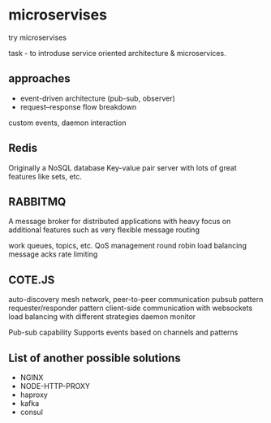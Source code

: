 # microservises
try microservises

task - to introduse service oriented architecture & microservices.

## approaches
- event-driven architecture (pub-sub, observer)
- request–response flow breakdown

custom events, daemon interaction

## Redis
Originally a NoSQL database
Key-value pair server with lots of great features like sets, etc.

## RABBITMQ
A message broker for distributed applications with heavy focus on additional features such as very flexible message routing

work queues, topics, etc.
QoS management
round robin load balancing
message acks
rate limiting

## COTE.JS
auto-discovery
mesh network, peer-to-peer communication
pubsub pattern
requester/responder pattern
client-side communication with websockets
load balancing with different strategies
daemon monitor



Pub-sub capability
Supports events based on channels and patterns

## List of another possible solutions
- NGINX
- NODE-HTTP-PROXY
- haproxy
- kafka
- consul
